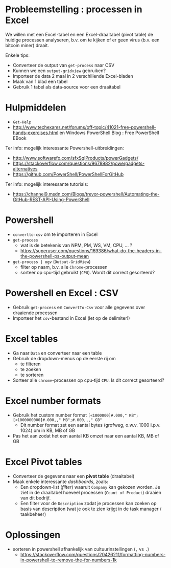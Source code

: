 # Probleemstelling : processen in Excel

We willen met een Excel-tabel en een Excel-draaitabel (pivot table) de huidige
processen analyseren, b.v. om te kijken of er geen virus (b.v. een bitcoin
miner) draait.

Enkele tips:

- Converteer de output van `get-process` naar CSV
- Kunnen we een `output-gridview` gebruiken?
- Importeer de data 2 maal in 2 verschillende Excel-bladen
- Maak van 1 blad een tabel
- Gebruik 1 tabel als data-source voor een draaitabel


# Hulpmiddelen

- `Get-Help`
- http://www.techexams.net/forums/off-topic/41021-free-powershell-hands-exercises.html en Windows PowerShell Blog : Free PowerShell EBook

Ter info: mogelijk interessante Powershell-uitbreidingen:

- http://www.softwarefx.com/sfxSqlProducts/powerGadgets/
- https://stackoverflow.com/questions/9678982/powergadgets-alternatives
- https://github.com/PowerShell/PowerShellForGitHub

Ter info: mogelijk interessante tutorials:

- https://channel9.msdn.com/Blogs/trevor-powershell/Automating-the-GitHub-REST-API-Using-PowerShell


# Powershell

- `convertto-csv` om te importeren in Excel
- `get-process`
  - wat is de betekenis van NPM, PM, WS, VM, CPU, ... ?
  - https://superuser.com/questions/169386/what-do-the-headers-in-the-powershell-ps-output-mean
- `get-process | ogv` (`Output-GridView`)
  - filter op naam, b.v. alle `Chrome`-processen
  - sorteer op cpu-tijd gebruikt (`CPU`). Wordt dit correct gesorteerd?
  

# Powershell en Excel : CSV

- Gebruik `get-process` en `ConvertTo-Csv` voor alle gegevens over draaiende processen
- Importeer het `csv`-bestand in Excel (let op de delimiter!)

# Excel tables

- Ga naar `Data` en converteer naar een table
- Gebruik de dropdown-menus op de eerste rij om
  - te filteren
  - te zoeken
  - te sorteren
- Sorteer alle `chrome`-processen op cpu-tijd `CPU`. Is dit correct gesorteerd?

# Excel number formats

- Gebruik het custom number format `[<1000000]#.000," KB";[<1000000000]#.000,," MB";#.000,,," GB"`
  - Dit number format zet een aantal bytes (grofweg, o.w.v. 1000 i.p.v. 1024) om in KB, MB of GB
- Pas het aan zodat het een aantal KB omzet naar een aantal KB, MB of GB

# Excel Pivot tables

- Converteer de gegevens naar een **pivot table** (draaitabel)
- Maak enkele interessante *dashboards*, zoals:
  - Een dropdown-list (*filter*) waaruit `Company` kan gekozen worden. Je ziet in de
    draaitabel hoeveel processen (`Count of Product`) draaien van dit bedrijf.
  - Een filter voor de `Description` zodat je processen kan zoeken op basis van
    description (wat je ook te zien krijgt in de task manager / taakbeheer)
    
# Oplossingen

- sorteren in powershell afhankelijk van cultuurinstellingen (`,` vs `.`)
  - https://stackoverflow.com/questions/20426211/formatting-numbers-in-powershell-to-remove-the-for-numbers-1k
